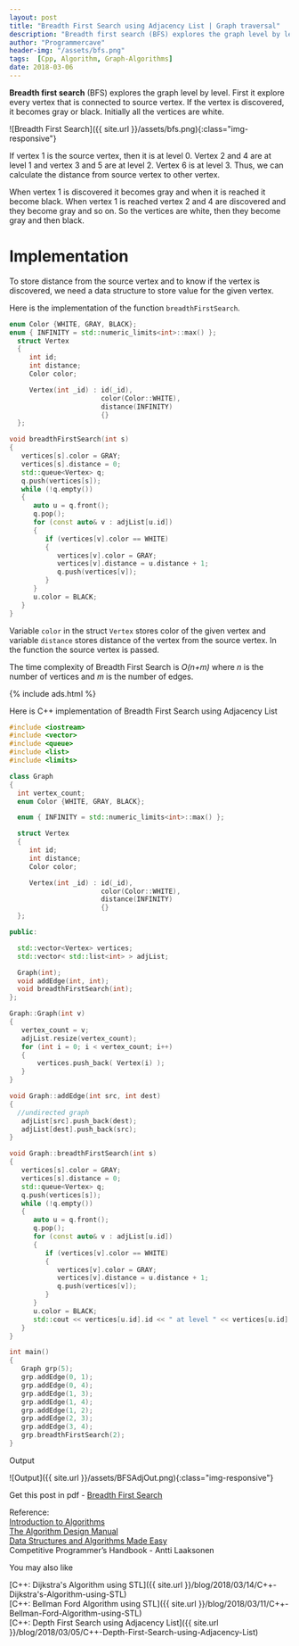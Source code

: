 ```yaml
---
layout: post
title: "Breadth First Search using Adjacency List | Graph traversal"
description: "Breadth first search (BFS) explores the graph level by level. First it explore every vertex that is connected to source vertex. If the vertex is discovered, it becomes gray or black. Initially all the vertices are white."
author: "Programmercave"
header-img: "/assets/bfs.png"
tags:  [Cpp, Algorithm, Graph-Algorithms]
date: 2018-03-06
---
```


**Breadth first search** (BFS) explores the graph level by level. First it explore every vertex that is connected to source vertex. If the vertex is discovered, it becomes gray or black. Initially all the vertices are white.

![Breadth First Search]({{ site.url }}/assets/bfs.png){:class="img-responsive"}

If vertex 1 is the source vertex, then it is at level 0. Vertex 2 and 4 are at level 1 and vertex 3 and 5 are at level 2. Vertex 6 is at level 3. Thus, we can calculate the distance from source vertex to other vertex.

When vertex 1 is discovered it becomes gray and when it is reached it become black. When vertex 1 is reached vertex 2 and 4 are discovered and they become gray and so on. So the vertices are white, then they become gray and then black.

<h1>Implementation</h1>

To store distance from the source vertex and to know if the vertex is discovered, we need a data structure to store value for the given vertex.

Here is the implementation of the function `breadthFirstSearch`.

```cpp
enum Color {WHITE, GRAY, BLACK};
enum { INFINITY = std::numeric_limits<int>::max() };
  struct Vertex
  {
     int id;
     int distance;
     Color color;

     Vertex(int _id) : id(_id),
                       color(Color::WHITE),
                       distance(INFINITY)
                       {}
  };

void breadthFirstSearch(int s)
{
   vertices[s].color = GRAY;
   vertices[s].distance = 0;
   std::queue<Vertex> q;
   q.push(vertices[s]);
   while (!q.empty())
   {
      auto u = q.front();
      q.pop();
      for (const auto& v : adjList[u.id])
      {
         if (vertices[v].color == WHITE)
         {
            vertices[v].color = GRAY;
            vertices[v].distance = u.distance + 1;
            q.push(vertices[v]);
         }
      }
      u.color = BLACK;
   }
}
```

Variable `color` in the struct `Vertex` stores color of the given vertex and variable `distance` stores distance of the vertex from the source vertex. In the function the source vertex is passed.

The time complexity of Breadth First Search is *O(n+m)* where *n* is the number of vertices and *m* is the number of edges.

{% include ads.html %}<br/>

Here is C++ implementation of Breadth First Search using Adjacency List

```cpp
#include <iostream>
#include <vector>
#include <queue>
#include <list>
#include <limits>

class Graph
{
  int vertex_count;
  enum Color {WHITE, GRAY, BLACK};

  enum { INFINITY = std::numeric_limits<int>::max() };

  struct Vertex
  {
     int id;
     int distance;
     Color color;

     Vertex(int _id) : id(_id),
                       color(Color::WHITE),
                       distance(INFINITY)
                       {}
  };

public:

  std::vector<Vertex> vertices;
  std::vector< std::list<int> > adjList;

  Graph(int);
  void addEdge(int, int);
  void breadthFirstSearch(int);
};

Graph::Graph(int v)
{
   vertex_count = v;
   adjList.resize(vertex_count);
   for (int i = 0; i < vertex_count; i++)
   {
       vertices.push_back( Vertex(i) );
   }
}

void Graph::addEdge(int src, int dest)
{
  //undirected graph
   adjList[src].push_back(dest);
   adjList[dest].push_back(src);
}

void Graph::breadthFirstSearch(int s)
{
   vertices[s].color = GRAY;
   vertices[s].distance = 0;
   std::queue<Vertex> q;
   q.push(vertices[s]);
   while (!q.empty())
   {
      auto u = q.front();
      q.pop();
      for (const auto& v : adjList[u.id])
      {
         if (vertices[v].color == WHITE)
         {
            vertices[v].color = GRAY;
            vertices[v].distance = u.distance + 1;
            q.push(vertices[v]);
         }
      }
      u.color = BLACK;
      std::cout << vertices[u.id].id << " at level " << vertices[u.id].distance <<'\n';
   }
}

int main()
{
   Graph grp(5);
   grp.addEdge(0, 1);
   grp.addEdge(0, 4);
   grp.addEdge(1, 3);
   grp.addEdge(1, 4);
   grp.addEdge(1, 2);
   grp.addEdge(2, 3);
   grp.addEdge(3, 4);
   grp.breadthFirstSearch(2);
}
```

Output

![Output]({{ site.url }}/assets/BFSAdjOut.png){:class="img-responsive"}

Get this post in pdf - [Breadth First Search](https://www.file-up.org/6qdpmefooxad)

Reference:<br/>
[Introduction to Algorithms](https://amzn.to/2OarGBs)<br/>
[The Algorithm Design Manual](https://amzn.to/2CH9h9Z)<br/>
[Data Structures and Algorithms Made Easy](https://amzn.to/2NLM0dd)<br/>
Competitive Programmer’s Handbook - Antti Laaksonen<br/>


 <input type="hidden" name="IL_IN_ARTICLE"> 
You may also like

[C++: Dijkstra's Algorithm using STL]({{ site.url }}/blog/2018/03/14/C++-Dijkstra's-Algorithm-using-STL)<br/>
[C++: Bellman Ford Algorithm using STL]({{ site.url }}/blog/2018/03/11/C++-Bellman-Ford-Algorithm-using-STL)<br/>
[C++: Depth First Search using Adjacency List]({{ site.url }}/blog/2018/03/05/C++-Depth-First-Search-using-Adjacency-List)<br/>

